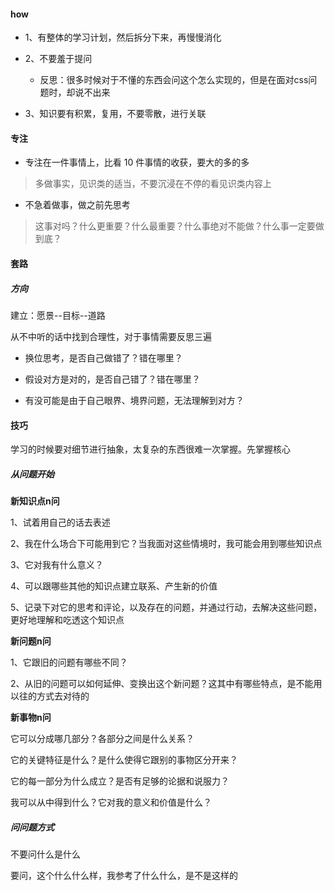 #### how

- 1、有整体的学习计划，然后拆分下来，再慢慢消化
- 2、不要羞于提问
  - 反思：很多时候对于不懂的东西会问这个怎么实现的，但是在面对css问题时，却说不出来

- 3、知识要有积累，复用，不要零散，进行关联



#### 专注

- 专注在一件事情上，比看 10 件事情的收获，要大的多的多

> 多做事实，见识类的适当，不要沉浸在不停的看见识类内容上

- 不急着做事，做之前先思考

> 这事对吗？什么更重要？什么最重要？什么事绝对不能做？什么事一定要做到底？



#### 套路

##### 方向

建立：愿景--目标--道路



从不中听的话中找到合理性，对于事情需要反思三遍

- 换位思考，是否自己做错了？错在哪里？

- 假设对方是对的，是否自己错了？错在哪里？

- 有没可能是由于自己眼界、境界问题，无法理解到对方？







#### 技巧

学习的时候要对细节进行抽象，太复杂的东西很难一次掌握。先掌握核心



##### 从问题开始

**新知识点n问**

1、试着用自己的话去表述

2、我在什么场合下可能用到它？当我面对这些情境时，我可能会用到哪些知识点

3、它对我有什么意义？

4、可以跟哪些其他的知识点建立联系、产生新的价值

5、记录下对它的思考和评论，以及存在的问题，并通过行动，去解决这些问题，更好地理解和吃透这个知识点



**新问题n问**

1、它跟旧的问题有哪些不同？

2、从旧的问题可以如何延伸、变换出这个新问题？这其中有哪些特点，是不能用以往的方式去对待的



**新事物n问**

它可以分成哪几部分？各部分之间是什么关系？

它的关键特征是什么？是什么使得它跟别的事物区分开来？

它的每一部分为什么成立？是否有足够的论据和说服力？

我可以从中得到什么？它对我的意义和价值是什么？



##### 问问题方式

不要问什么是什么



要问，这个什么什么样，我参考了什么什么，是不是这样的

